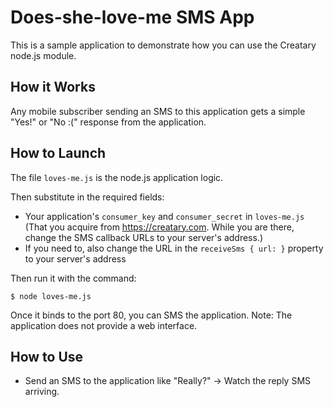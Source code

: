# Does-she-love-me SMS App

This is a sample application to demonstrate how you can use
the Creatary node.js module.

## How it Works

Any mobile subscriber sending an SMS to this application gets
a simple "Yes!" or "No :(" response from the application.

## How to Launch

The file `loves-me.js` is the node.js application logic.

Then substitute in the required fields:
* Your application's `consumer_key` and `consumer_secret` in `loves-me.js` (That you acquire from
https://creatary.com. While you are there, change the SMS callback URLs to your server's address.)
* If you need to, also change the URL in the `receiveSms { url: }` property to your server's address

Then run it with the command:

    $ node loves-me.js

Once it binds to the port 80, you can SMS the application.
Note: The application does not provide a web interface.

## How to Use

* Send an SMS to the application like "Really?"
  -> Watch the reply SMS arriving.
